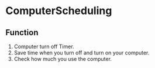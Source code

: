 # ComputerScheduling

Function
---
1. Computer turn off Timer.
2. Save time when you turn off and turn on your computer.
3. Check how much you use the computer.
